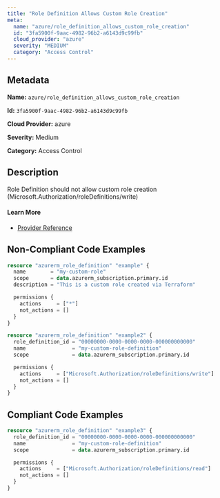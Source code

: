 ```yaml
---
title: "Role Definition Allows Custom Role Creation"
meta:
  name: "azure/role_definition_allows_custom_role_creation"
  id: "3fa5900f-9aac-4982-96b2-a6143d9c99fb"
  cloud_provider: "azure"
  severity: "MEDIUM"
  category: "Access Control"
---
```


## Metadata
**Name:** `azure/role_definition_allows_custom_role_creation`

**Id:** `3fa5900f-9aac-4982-96b2-a6143d9c99fb`

**Cloud Provider:** azure

**Severity:** Medium

**Category:** Access Control

## Description
Role Definition should not allow custom role creation (Microsoft.Authorization/roleDefinitions/write)

#### Learn More

 - [Provider Reference](https://registry.terraform.io/providers/hashicorp/azurerm/latest/docs/resources/role_definition#actions)

## Non-Compliant Code Examples
```terraform
resource "azurerm_role_definition" "example" {
  name        = "my-custom-role"
  scope       = data.azurerm_subscription.primary.id
  description = "This is a custom role created via Terraform"

  permissions {
    actions     = ["*"]
    not_actions = []
  }
}

```

```terraform
resource "azurerm_role_definition" "example2" {
  role_definition_id = "00000000-0000-0000-0000-000000000000"
  name               = "my-custom-role-definition"
  scope              = data.azurerm_subscription.primary.id

  permissions {
    actions     = ["Microsoft.Authorization/roleDefinitions/write"]
    not_actions = []
  }
}

```

## Compliant Code Examples
```terraform
resource "azurerm_role_definition" "example3" {
  role_definition_id = "00000000-0000-0000-0000-000000000000"
  name               = "my-custom-role-definition"
  scope              = data.azurerm_subscription.primary.id

  permissions {
    actions     = ["Microsoft.Authorization/roleDefinitions/read"]
    not_actions = []
  }
}

```
